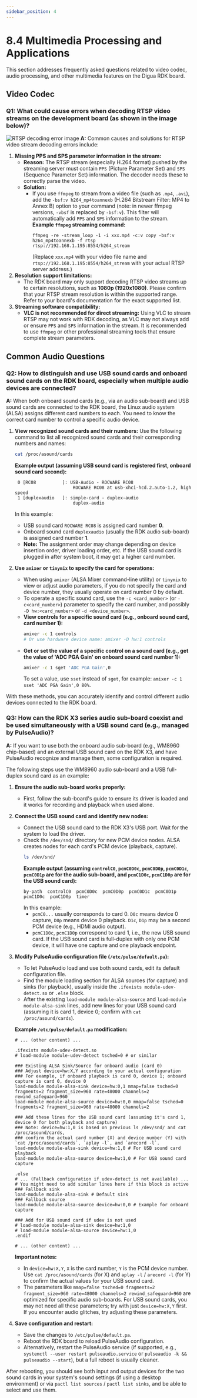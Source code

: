 ```yaml
---
sidebar_position: 4
---
```


# 8.4 Multimedia Processing and Applications

This section addresses frequently asked questions related to video codec, audio processing, and other multimedia features on the Digua RDK board.

## Video Codec

### Q1: What could cause errors when decoding RTSP video streams on the development board (as shown in the image below)?
![RTSP decoding error image](https://rdk-doc.oss-cn-beijing.aliyuncs.com/doc/img/08_FAQ/image/multimedia/image-20220728110439753.png)
**A:** Common causes and solutions for RTSP video stream decoding errors include:

1.  **Missing PPS and SPS parameter information in the stream:**
    * **Reason:** The RTSP stream (especially H.264 format) pushed by the streaming server must contain `PPS` (Picture Parameter Set) and `SPS` (Sequence Parameter Set) information. The decoder needs these to correctly parse the video.
    * **Solution:**
        * If you use `ffmpeg` to stream from a video file (such as `.mp4`, `.avi`), add the `-bsf:v h264_mp4toannexb` (H.264 Bitstream Filter: MP4 to Annex B) option to your command (note: in newer ffmpeg versions, `-vbsf` is replaced by `-bsf:v`). This filter will automatically add `PPS` and `SPS` information to the stream.
            **Example `ffmpeg` streaming command:**
            ```
            ffmpeg -re -stream_loop -1 -i xxx.mp4 -c:v copy -bsf:v h264_mp4toannexb -f rtsp rtsp://192.168.1.195:8554/h264_stream
            ```
            (Replace `xxx.mp4` with your video file name and `rtsp://192.168.1.195:8554/h264_stream` with your actual RTSP server address.)
2.  **Resolution support limitations:**
    * The RDK board may only support decoding RTSP video streams up to certain resolutions, such as **1080p (1920x1080)**. Please confirm that your RTSP stream resolution is within the supported range. Refer to your board's documentation for the exact supported list.
3.  **Streaming software compatibility:**
    * **VLC is not recommended for direct streaming:** Using VLC to stream RTSP may not work with RDK decoding, as VLC may not always add or ensure `PPS` and `SPS` information in the stream. It is recommended to use `ffmpeg` or other professional streaming tools that ensure complete stream parameters.

## Common Audio Questions

### Q2: How to distinguish and use USB sound cards and onboard sound cards on the RDK board, especially when multiple audio devices are connected?
**A:** When both onboard sound cards (e.g., via an audio sub-board) and USB sound cards are connected to the RDK board, the Linux audio system (ALSA) assigns different card numbers to each. You need to know the correct card number to control a specific audio device.

1.  **View recognized sound cards and their numbers:**
    Use the following command to list all recognized sound cards and their corresponding numbers and names:
    ```bash
    cat /proc/asound/cards
    ```
    **Example output (assuming USB sound card is registered first, onboard sound card second):**
    ```text
     0 [RC08          ]: USB-Audio - ROCWARE RC08
                          ROCWARE RC08 at usb-xhci-hcd.2.auto-1.2, high speed
     1 [duplexaudio   ]: simple-card - duplex-audio
                          duplex-audio
    ```
    In this example:
    * USB sound card `ROCWARE RC08` is assigned card number **0**.
    * Onboard sound card `duplexaudio` (usually the RDK audio sub-board) is assigned card number **1**.
    * **Note:** The assignment order may change depending on device insertion order, driver loading order, etc. If the USB sound card is plugged in after system boot, it may get a higher card number.

2.  **Use `amixer` or `tinymix` to specify the card for operations:**
    * When using `amixer` (ALSA Mixer command-line utility) or `tinymix` to view or adjust audio parameters, if you do not specify the card and device number, they usually operate on card number 0 by default.
    * To operate a specific sound card, use the `-c <card_number>` (or `-c<card_number>`) parameter to specify the card number, and possibly `-D hw:<card_number>` or `-d <device_number>`.
    * **View controls for a specific sound card (e.g., onboard sound card, card number 1):**
        ```bash
        amixer -c 1 controls 
        # Or use hardware device name: amixer -D hw:1 controls
        ```
    * **Get or set the value of a specific control on a sound card (e.g., get the value of 'ADC PGA Gain' on onboard sound card number 1):**
        ```bash
        amixer -c 1 sget 'ADC PGA Gain',0
        ```
        To set a value, use `sset` instead of `sget`, for example: `amixer -c 1 sset 'ADC PGA Gain',0 80%`.

With these methods, you can accurately identify and control different audio devices connected to the RDK board.

### Q3: How can the RDK X3 series audio sub-board coexist and be used simultaneously with a USB sound card (e.g., managed by PulseAudio)?
**A:** If you want to use both the onboard audio sub-board (e.g., WM8960 chip-based) and an external USB sound card on the RDK X3, and have PulseAudio recognize and manage them, some configuration is required.

The following steps use the WM8960 audio sub-board and a USB full-duplex sound card as an example:

1.  **Ensure the audio sub-board works properly:**
    * First, follow the sub-board's guide to ensure its driver is loaded and it works for recording and playback when used alone.

2.  **Connect the USB sound card and identify new nodes:**
    * Connect the USB sound card to the RDK X3's USB port. Wait for the system to load the driver.
    * Check the `/dev/snd/` directory for new PCM device nodes. ALSA creates nodes for each card's PCM device (playback, capture).
        ```bash
        ls /dev/snd/
        ```
        **Example output (assuming `controlC0`, `pcmC0D0c`, `pcmC0D0p`, `pcmC0D1c`, `pcmC0D1p` are for the audio sub-board, and `pcmC1D0c`, `pcmC1D0p` are for the USB sound card):**
        ```text
        by-path  controlC0  pcmC0D0c  pcmC0D0p  pcmC0D1c  pcmC0D1p  pcmC1D0c  pcmC1D0p  timer
        ```
        In this example:
        * `pcmC0...` usually corresponds to card 0. `D0c` means device 0 capture, `D0p` means device 0 playback. `D1c`, `D1p` may be a second PCM device (e.g., HDMI audio output).
        * `pcmC1D0c`, `pcmC1D0p` correspond to card 1, i.e., the new USB sound card. If the USB sound card is full-duplex with only one PCM device, it will have one capture and one playback endpoint.

3.  **Modify PulseAudio configuration file (`/etc/pulse/default.pa`):**
    * To let PulseAudio load and use both sound cards, edit its default configuration file.
    * Find the module loading section for ALSA sources (for capture) and sinks (for playback), usually inside the `.ifexists module-udev-detect.so` or `.else` block.
    * After the existing `load-module module-alsa-source` and `load-module module-alsa-sink` lines, add new lines for your USB sound card (assuming it is card 1, device 0; confirm with `cat /proc/asound/cards`).

    **Example `/etc/pulse/default.pa` modification:**
    ```apacheconf
    # ... (other content) ...

    .ifexists module-udev-detect.so
    # load-module module-udev-detect tsched=0 # or similar

    ### Existing ALSA Sink/Source for onboard audio (card 0)
    ### Adjust device=hw:X,Y according to your actual configuration
    ### For example, if onboard playback is card 0, device 1; onboard capture is card 0, device 0
    load-module module-alsa-sink device=hw:0,1 mmap=false tsched=0 fragments=2 fragment_size=960 rate=48000 channels=2 rewind_safeguard=960
    load-module module-alsa-source device=hw:0,0 mmap=false tsched=0 fragments=2 fragment_size=960 rate=48000 channels=2

    ### Add these lines for the USB sound card (assuming it's card 1, device 0 for both playback and capture)
    ### Note: device=hw:1,0 is based on previous ls /dev/snd/ and cat /proc/asound/cards,
    ### confirm the actual card number (X) and device number (Y) with `cat /proc/asound/cards`, `aplay -l`, and `arecord -l`.
    load-module module-alsa-sink device=hw:1,0 # For USB sound card playback
    load-module module-alsa-source device=hw:1,0 # For USB sound card capture

    .else
    # ... (Fallback configuration if udev-detect is not available) ...
    # You might need to add similar lines here if this block is active
    ### Fallback sink
    load-module module-alsa-sink # Default sink
    ### Fallback source
    load-module module-alsa-source device=hw:0,0 # Example for onboard capture

    ### Add for USB sound card if udev is not used
    # load-module module-alsa-sink device=hw:1,0
    # load-module module-alsa-source device=hw:1,0
    .endif

    # ... (other content) ...
    ```
    **Important notes:**
    * In `device=hw:X,Y`, `X` is the card number, `Y` is the PCM device number. Use `cat /proc/asound/cards` (for X) and `aplay -l` / `arecord -l` (for Y) to confirm the actual values for your USB sound card.
    * The parameters like `mmap=false tsched=0 fragments=2 fragment_size=960 rate=48000 channels=2 rewind_safeguard=960` are optimized for specific audio sub-boards. For USB sound cards, you may not need all these parameters; try with just `device=hw:X,Y` first. If you encounter audio glitches, try adjusting these parameters.

4.  **Save configuration and restart:**
    * Save the changes to `/etc/pulse/default.pa`.
    * Reboot the RDK board to reload PulseAudio configuration.
    * Alternatively, restart the PulseAudio service (if supported, e.g., `systemctl --user restart pulseaudio.service` or `pulseaudio -k && pulseaudio --start`), but a full reboot is usually cleaner.

After rebooting, you should see both input and output devices for the two sound cards in your system's sound settings (if using a desktop environment) or via `pactl list sources` / `pactl list sinks`, and be able to select and use them.
